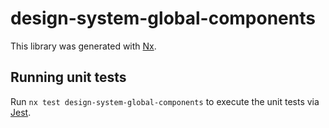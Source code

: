 # design-system-global-components

This library was generated with [Nx](https://nx.dev).

## Running unit tests

Run `nx test design-system-global-components` to execute the unit tests via [Jest](https://jestjs.io).

